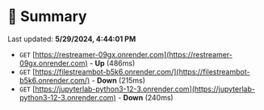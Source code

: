 # 📖 Summary
Last updated: **5/29/2024, 4:44:01 PM**

- `GET` [https://restreamer-09gx.onrender.com](https://restreamer-09gx.onrender.com) - **Up** (486ms)
- `GET` [https://filestreambot-b5k6.onrender.com/](https://filestreambot-b5k6.onrender.com/) - **Down** (215ms)
- `GET` [https://jupyterlab-python3-12-3.onrender.com](https://jupyterlab-python3-12-3.onrender.com) - **Down** (240ms)

